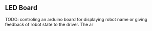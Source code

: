 ## LED Board

TODO: controling an arduino board for displaying robot name or giving feedback of robot state to the driver.  The ar

